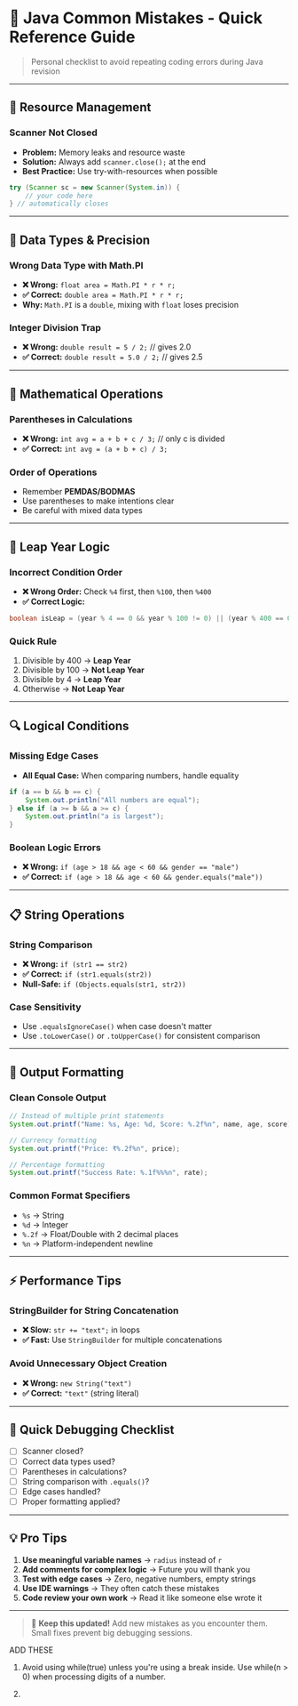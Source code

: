 # 🐛 Java Common Mistakes - Quick Reference Guide

> Personal checklist to avoid repeating coding errors during Java revision

---

## 🧹 **Resource Management**

### Scanner Not Closed
- **Problem:** Memory leaks and resource waste
- **Solution:** Always add `scanner.close();` at the end
- **Best Practice:** Use try-with-resources when possible
```java
try (Scanner sc = new Scanner(System.in)) {
    // your code here
} // automatically closes
```

---

## 🔢 **Data Types & Precision**

### Wrong Data Type with Math.PI
- **❌ Wrong:** `float area = Math.PI * r * r;`
- **✅ Correct:** `double area = Math.PI * r * r;`
- **Why:** `Math.PI` is a `double`, mixing with `float` loses precision

### Integer Division Trap
- **❌ Wrong:** `double result = 5 / 2;` // gives 2.0
- **✅ Correct:** `double result = 5.0 / 2;` // gives 2.5

---

## 🧮 **Mathematical Operations**

### Parentheses in Calculations
- **❌ Wrong:** `int avg = a + b + c / 3;` // only c is divided
- **✅ Correct:** `int avg = (a + b + c) / 3;`

### Order of Operations
- Remember **PEMDAS/BODMAS**
- Use parentheses to make intentions clear
- Be careful with mixed data types

---

## 📅 **Leap Year Logic**

### Incorrect Condition Order
- **❌ Wrong Order:** Check `%4` first, then `%100`, then `%400`
- **✅ Correct Logic:**
```java
boolean isLeap = (year % 4 == 0 && year % 100 != 0) || (year % 400 == 0);
```

### Quick Rule
1. Divisible by 400 → **Leap Year**
2. Divisible by 100 → **Not Leap Year**  
3. Divisible by 4 → **Leap Year**
4. Otherwise → **Not Leap Year**

---

## 🔍 **Logical Conditions**

### Missing Edge Cases
- **All Equal Case:** When comparing numbers, handle equality
```java
if (a == b && b == c) {
    System.out.println("All numbers are equal");
} else if (a >= b && a >= c) {
    System.out.println("a is largest");
}
```

### Boolean Logic Errors
- **❌ Wrong:** `if (age > 18 && age < 60 && gender == "male")`
- **✅ Correct:** `if (age > 18 && age < 60 && gender.equals("male"))`

---

## 📋 **String Operations**

### String Comparison
- **❌ Wrong:** `if (str1 == str2)`
- **✅ Correct:** `if (str1.equals(str2))`
- **Null-Safe:** `if (Objects.equals(str1, str2))`

### Case Sensitivity
- Use `.equalsIgnoreCase()` when case doesn't matter
- Use `.toLowerCase()` or `.toUpperCase()` for consistent comparison

---

## 🎨 **Output Formatting**

### Clean Console Output
```java
// Instead of multiple print statements
System.out.printf("Name: %s, Age: %d, Score: %.2f%n", name, age, score);

// Currency formatting
System.out.printf("Price: ₹%.2f%n", price);

// Percentage formatting  
System.out.printf("Success Rate: %.1f%%%n", rate);
```

### Common Format Specifiers
- `%s` → String
- `%d` → Integer  
- `%.2f` → Float/Double with 2 decimal places
- `%n` → Platform-independent newline

---

## ⚡ **Performance Tips**

### StringBuilder for String Concatenation
- **❌ Slow:** `str += "text";` in loops
- **✅ Fast:** Use `StringBuilder` for multiple concatenations

### Avoid Unnecessary Object Creation
- **❌ Wrong:** `new String("text")`
- **✅ Correct:** `"text"` (string literal)

---

## 🎯 **Quick Debugging Checklist**

- [ ] Scanner closed?
- [ ] Correct data types used?
- [ ] Parentheses in calculations?
- [ ] String comparison with `.equals()`?
- [ ] Edge cases handled?
- [ ] Proper formatting applied?

---

## 💡 **Pro Tips**

1. **Use meaningful variable names** → `radius` instead of `r`
2. **Add comments for complex logic** → Future you will thank you
3. **Test with edge cases** → Zero, negative numbers, empty strings
4. **Use IDE warnings** → They often catch these mistakes
5. **Code review your own work** → Read it like someone else wrote it

---

> 🔄 **Keep this updated!** Add new mistakes as you encounter them. Small fixes prevent big debugging sessions.



ADD THESE 

1. Avoid using while(true) unless you're using a break inside. Use while(n > 0) when processing digits of a number. 

2. 